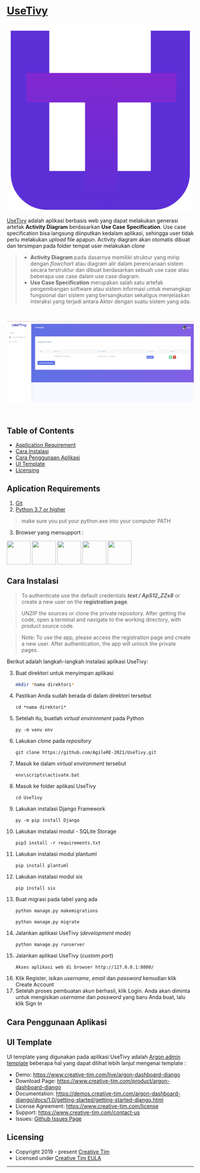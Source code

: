 
# [UseTivy](https://github.com/AgileRE-2021/UseTivy) 

![UseTivy Logo.](https://github.com/AgileRE-2021/UseTivy/blob/master/core/static/assets/img/brand/logo_small.png)

[UseTivy](https://github.com/AgileRE-2021/UseTivy) adalah aplikasi berbasis web yang dapat melakukan generasi artefak **Activity Diagram** berdasarkan **Use Case Specification**. Use case specification bisa langsung diinputkan kedalam aplikasi, sehingga user tidak perlu melakukan *upload* file apapun. Activity diagram akan otomatis dibuat dan tersimpan pada folder tempat user melakukan *clone*
>- **Activity Diagram** pada dasarnya memiliki struktur yang mirip dengan *flowchart* atau diagram alir dalam perencanaan sistem secara terstruktur dan dibuat berdasarkan sebuah use case atau beberapa use case dalam use case diagram.
>- **Use Case Specification** merupakan salah satu artefak pengembangan software atau sistem informasi untuk menangkap fungsional dari sistem yang bersangkutan sekaligus menjelaskan interaksi yang terjadi antara Aktor dengan suatu sistem yang ada.
>
<br />

![UseTify Dashboard Page.](https://github.com/AgileRE-2021/UseTivy/blob/master/contoh_1.png)

<br />

## Table of Contents

* [Application Requirement](#aplication-requirements)
* [Cara Instalasi](#cara-instalasi)
* [Cara Penggunaan Aplikasi](#cara-penggunaan-aplikasi)
* [UI Template](#ui-template)
* [Licensing](#licensing)

## Aplication Requirements
1. [Git](https://git-scm.com/downloads)
2. [Python 3.7 or higher](https://www.python.org/downloads/)
>make sure you put your python.exe into your computer PATH 
3. Browser yang mensupport :

<img src="https://s3.amazonaws.com/creativetim_bucket/github/browser/chrome.png" width="64" height="64"> <img src="https://s3.amazonaws.com/creativetim_bucket/github/browser/firefox.png" width="64" height="64"> <img src="https://s3.amazonaws.com/creativetim_bucket/github/browser/edge.png" width="64" height="64"> <img src="https://s3.amazonaws.com/creativetim_bucket/github/browser/safari.png" width="64" height="64"> <img src="https://s3.amazonaws.com/creativetim_bucket/github/browser/opera.png" width="64" height="64">

##  Cara Instalasi

> To authenticate use the default credentials ***test / ApS12_ZZs8*** or create a new user on the **registration page**.

> UNZIP the sources or clone the private repository. After getting the code, open a terminal and navigate to the working directory, with product source code.

> Note: To use the app, please access the registration page and create a new user. After authentication, the app will unlock the private pages.

Berikut adalah langkah-langkah instalasi aplikasi UseTivy:

3. Buat direktori untuk menyimpan aplikasi
   ```sh
   mkdir *nama direktori*  
   ```
4. Pastikan Anda sudah berada di dalam direktori tersebut
   ```
   cd *nama direktori*  
   ```
5. Setelah itu, buatlah _virtual environment_ pada Python 
   ```
   py -m venv env  
   ```
6. Lakukan _clone_ pada _repository_    
   ```
   git clone https://github.com/AgileRE-2021/UseTivy.git  
   ```
7. Masuk ke dalam _virtual environment_ tersebut 
   ```
   env\scripts\activate.bat  
   ```
8. Masuk ke folder aplikasi UseTivy 
   ```
   cd UseTivy  
   ```
9. Lakukan instalasi Django Framework 
   ```
   py -m pip install Django  
   ```
10. Lakukan instalasi modul - SQLite Storage 
    ```
    pip3 install -r requirements.txt  
    ```
11. Lakukan instalasi modul plantuml
    ```
    pip install plantuml  
    ```
12. Lakukan instalasi modul six
    ```
    pip install six  
    ```
13. Buat migrasi pada tabel yang ada
    ```
    python manage.py makemigrations  
    ```
    ```
    python manage.py migrate  
    ```
14. Jalankan aplikasi UseTivy (_development mode_)
    ```
    python manage.py runserver  
    ```
15. Jalankan aplikasi UseTivy (_custom port_)
    ```
    Akses aplikasi web di browser http://127.0.0.1:8000/
    ```
16. Klik Register, isikan _username_, _email_ dan _password_ kemudian klik Create Account
17.	Setelah proses pembuatan akun berhasil, klik Login. Anda akan diminta untuk mengisikan _username_ dan _password_ yang baru Anda buat, lalu klik Sign In

## Cara Penggunaan Aplikasi


## UI Template
UI template yang digunakan pada aplikasi UseTivy adalah [Argon admin template](https://github.com/creativetimofficial/argon-dashboard-django)
beberapa hal yang dapat dilihat lebih lanjut mengenai template : 
- Demo: <https://www.creative-tim.com/live/argon-dashboard-django>
- Download Page: <https://www.creative-tim.com/product/argon-dashboard-django>
- Documentation: <https://demos.creative-tim.com/argon-dashboard-django/docs/1.0/getting-started/getting-started-django.html>
- License Agreement: <https://www.creative-tim.com/license>
- Support: <https://www.creative-tim.com/contact-us>
- Issues: [Github Issues Page](https://github.com/creativetimofficial/argon-dashboard-django/issues)
## Licensing

- Copyright 2019 - present [Creative Tim](https://www.creative-tim.com/)
- Licensed under [Creative Tim EULA](https://www.creative-tim.com/license)

---
